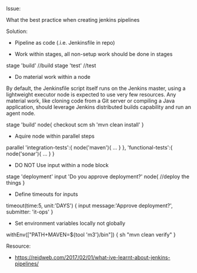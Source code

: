 Issue:

What the best practice when creating jenkins pipelines

Solution:

- Pipeline as code (.i.e. Jenkinsfile in repo)

- Work within stages, all non-setup work should be done in stages

stage 'build'
//build
stage 'test'
//test

- Do material work within a node

By default, the Jenkinsfile script itself runs on the Jenkins master, using a lightweight executor node is expected to use very few resources. Any material work, like cloning code from a Git server or compiling a Java application, should leverage Jenkins distributed builds capability and run an agent node.

stage 'build'
node{
    checkout scm
    sh 'mvn clean install'
}

- Aquire node within parallel steps

parallel 'integration-tests':{
    node('maven'){ ... }
}, 'functional-tests':{
    node('sonar'){ ... }
}

- DO NOT Use input within a node block

stage 'deployment'
input 'Do you approve deployment?'
node{
    //deploy the things
}

- Define timeouts for inputs

timeout(time:5, unit:'DAYS') {
    input message:'Approve deployment?', submitter: 'it-ops'
}

- Set environment variables locally not globally

withEnv(["PATH+MAVEN=${tool 'm3'}/bin"]) {
    sh "mvn clean verify"
}



Resource:
* https://reidweb.com/2017/02/01/what-ive-learnt-about-jenkins-pipelines/
